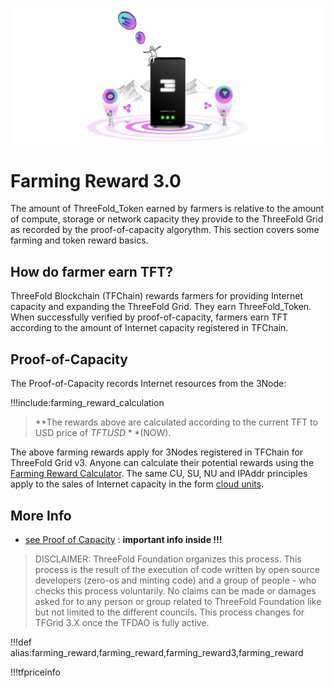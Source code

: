 ![](img/farming_rewards_.png ':size=350x')

# Farming Reward 3.0

The amount of ThreeFold_Token earned by farmers is relative to the amount of compute, storage or network capacity they provide to the ThreeFold Grid as recorded by the proof-of-capacity algorythm. This section covers some farming and token reward basics. 

## How do farmer earn TFT? 

ThreeFold Blockchain (TFChain) rewards farmers for providing Internet capacity and expanding the ThreeFold Grid. They earn ThreeFold_Token. When successfully verified by proof-of-capacity, farmers earn TFT according to the amount of Internet capacity registered in TFChain.

## Proof-of-Capacity

The Proof-of-Capacity records Internet resources from the 3Node:

!!!include:farming_reward_calculation

> **The rewards above are calculated according to the current TFT to USD price of $TFTUSD** ($NOW).

The above farming rewards apply for 3Nodes registered in TFChain for ThreeFold Grid v3. Anyone can calculate their potential rewards using the [Farming Reward Calculator](farming_calculator). The same CU, SU, NU and IPAddr principles apply to the sales of Internet capacity in the form [cloud units](cloudunits).

## More Info

- [see Proof of Capacity](proof_of_capacity) : **important info inside !!!**

> DISCLAIMER: ThreeFold Foundation organizes this process. This process is the result of the execution of code written by open source developers (zero-os and minting code) and a group of people - who checks this process voluntarily. No claims can be made or damages asked for to any person or group related to ThreeFold Foundation like but not limited to the different councils. This process changes for TFGrid 3.X once the TFDAO is fully active.

!!!def alias:farming_reward,farming_reward,farming_reward3,farming_reward

!!!tfpriceinfo

